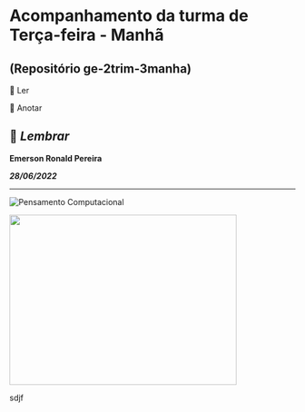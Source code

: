 # Acompanhamento da turma de Terça-feira - Manhã
## (Repositório ge-2trim-3manha)

:book: Ler

:pencil: Anotar

🧷 *Lembrar*
---

**Emerson Ronald Pereira**

***28/06/2022***

---

![Pensamento Computacional](http://computacaonaescola.com.br/wp-content/uploads/2017/07/cropped-pensamentoComputacional-2.png)

<img src="http://computacaonaescola.com.br/wp-content/uploads/2017/07/cropped-pensamentoComputacional-2.png" width="400" height="300"/>

sdjf
